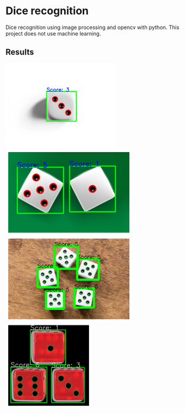 # Dice recognition
Dice recognition using image processing and opencv with python. This project does not use machine learning.

## Results
![output](./outputs/d1.png)
![output](./outputs/d2.png)
![output](./outputs/d3.png)
![output](./outputs/d4.png)

